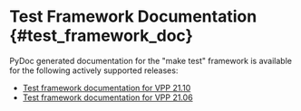 Test Framework Documentation    {#test_framework_doc}
============================

PyDoc generated documentation for the "make test" framework is available for
the following actively supported releases:

- [Test framework documentation for VPP 21.10](https://docs.fd.io/vpp/21.10/vpp_make_test/html)
- [Test framework documentation for VPP 21.06](https://docs.fd.io/vpp/21.06/vpp_make_test/html)
